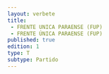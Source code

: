 ```yaml
---
layout: verbete
title:
 - FRENTE UNICA PARAENSE (FUP)
 - FRENTE ÚNICA PARAENSE (FUP)
published: true
edition: 1  
type: T
subtype: Partido
---
```



